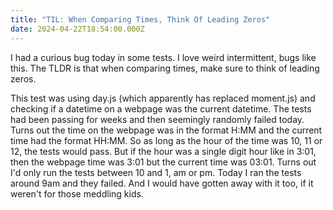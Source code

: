 ```yaml
---
title: "TIL: When Comparing Times, Think Of Leading Zeros"
date: 2024-04-22T18:54:00.000Z
---
```

I had a curious bug today in some tests. I love weird intermittent, bugs like this. The TLDR is that when comparing times, make sure to think of leading zeros. 

This test was using day.js (which apparently has replaced moment.js) and checking if a datetime on a webpage was the current datetime. The tests had been passing for weeks and then seemingly randomly failed today. Turns out the time on the webpage was in the format H:MM and the current time had the format HH:MM. So as long as the hour of the time was 10, 11 or 12, the tests would pass. But if the hour was a single digit hour like in 3:01, then the webpage time was 3:01 but the current time was 03:01. Turns out I'd only run the tests between 10 and 1, am or pm. Today I ran the tests around 9am and they failed. And I would have gotten away with it too, if it weren't for those meddling kids.
